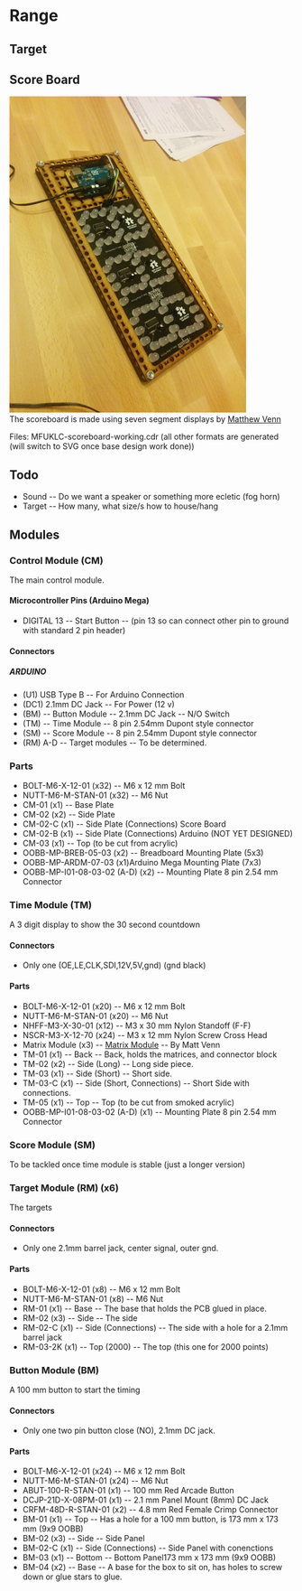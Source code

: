 # Range

## Target

## Score Board  
![Scoreboard](MFUKLC-scoreboard_420.jpg)   
The scoreboard is made using seven segment displays by [Matthew Venn](https://github.com/mattvenn/big-led-driver)

Files: MFUKLC-scoreboard-working.cdr (all other formats are generated (will switch to SVG once base design work done))

## Todo
* Sound -- Do we want a speaker or something more ecletic (fog horn)
* Target -- How many, what size/s how to house/hang

## Modules

### Control Module (CM)
The main control module.

#### Microcontroller Pins (Arduino Mega)
* DIGITAL 13 -- Start Button -- (pin 13 so can connect other pin to ground with standard 2 pin header)

#### Connectors
##### ARDUINO
* (U1) USB Type B -- For Arduino Connection
* (DC1) 2.1mm DC Jack -- For Power (12 v) 
* (BM) -- Button Module -- 2.1mm DC Jack -- N/O Switch
* (TM) -- Time Module -- 8 pin 2.54mm Dupont style connector 
* (SM) -- Score Module -- 8 pin 2.54mm Dupont style connector
* (RM) A-D -- Target modules -- To be determined.
### Parts
* BOLT-M6-X-12-01 (x32) -- M6 x 12 mm Bolt
* NUTT-M6-M-STAN-01 (x32) -- M6 Nut
* CM-01 (x1) -- Base Plate
* CM-02 (x2) -- Side Plate
* CM-02-C (x1) -- Side Plate (Connections) Score Board
* CM-02-B (x1) -- Side Plate (Connections) Arduino (NOT YET DESIGNED)
* CM-03 (x1) -- Top (to be cut from acrylic)
* OOBB-MP-BREB-05-03 (x2) -- Breadboard Mounting Plate (5x3)
* OOBB-MP-ARDM-07-03 (x1)Arduino Mega Mounting Plate (7x3)
* OOBB-MP-I01-08-03-02 (A-D) (x2) -- Mounting Plate 8 pin 2.54 mm Connector

### Time Module (TM)
A 3 digit display to show the 30 second countdown
#### Connectors
* Only one (OE,LE,CLK,SDI,12V,5V,gnd) (gnd black)
#### Parts
* BOLT-M6-X-12-01 (x20) -- M6 x 12 mm Bolt
* NUTT-M6-M-STAN-01 (x20) -- M6 Nut
* NHFF-M3-X-30-01 (x12) -- M3 x 30 mm Nylon Standoff (F-F)
* NSCR-M3-X-12-70 (x24) -- M3 x 12 mm Nylon Screw Cross Head
* Matrix Module (x3) -- [Matrix Module](https://github.com/mattvenn/big-led-driver) -- By Matt Venn
* TM-01 (x1) -- Back -- Back, holds the matrices, and connector block
* TM-02 (x2) -- Side (Long) -- Long side piece.
* TM-03 (x1) -- Side (Short) -- Short side.
* TM-03-C (x1) -- Side (Short, Connections) -- Short Side with connections.
* TM-05 (x1) -- Top -- Top (to be cut from smoked acrylic)
* OOBB-MP-I01-08-03-02 (A-D) (x1) -- Mounting Plate 8 pin 2.54 mm Connector

### Score Module (SM)
To be tackled once time module is stable (just a longer version)

### Target Module (RM) (x6) 
The targets
#### Connectors
* Only one 2.1mm barrel jack, center signal, outer gnd.
#### Parts
* BOLT-M6-X-12-01 (x8) -- M6 x 12 mm Bolt
* NUTT-M6-M-STAN-01 (x8) -- M6 Nut
* RM-01 (x1) -- Base -- The base that holds the PCB glued in place.
* RM-02 (x3) -- Side -- The side
* RM-02-C (x1) -- Side (Connections) -- The side with a hole for a 2.1mm barrel jack
* RM-03-2K (x1) -- Top (2000) -- The top (this one for 2000 points)


### Button Module (BM)
A 100 mm button to start the timing
#### Connectors
* Only one two pin button close (NO), 2.1mm DC jack.
#### Parts
* BOLT-M6-X-12-01 (x24) -- M6 x 12 mm Bolt
* NUTT-M6-M-STAN-01 (x24) -- M6 Nut
* ABUT-100-R-STAN-01 (x1) -- 100 mm Red Arcade Button
* DCJP-21D-X-08PM-01 (x1) -- 2.1 mm Panel Mount (8mm) DC Jack
* CRFM-48D-R-STAN-01 (x2) -- 4.8 mm Red Female Crimp Connector
* BM-01 (x1) -- Top -- Has a hole for a 100 mm button, is  173 mm x 173 mm (9x9 OOBB)
* BM-02 (x3) -- Side -- Side Panel 
* BM-02-C (x1) -- Side (Connections) -- Side Panel with conenctions
* BM-03 (x1) -- Bottom -- Bottom Panel173 mm x 173 mm (9x9 OOBB)
* BM-04 (x2) -- Base -- A base for the box to sit on, has holes to screw down or glue stars to glue.

